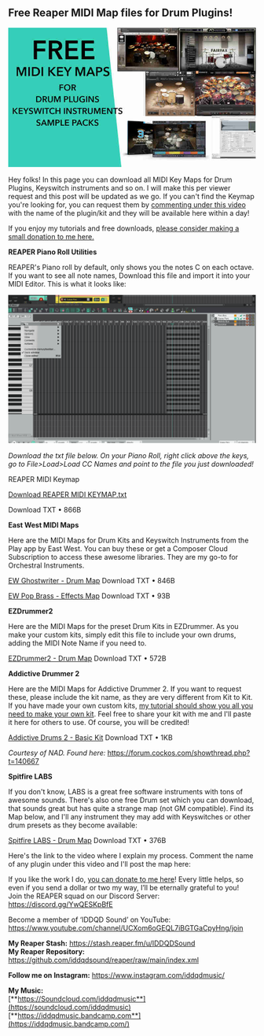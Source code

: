 ## Free Reaper MIDI Map files for Drum Plugins!

![](/blog/rfrt/3/37.jpg)

Hey folks! In this page you can download all MIDI Key Maps for Drum Plugins, Keyswitch instruments and so on. I will make this per viewer request and this post will be updated as we go. If you can't find the Keymap you're looking for, you can request them by [commenting under this video](https://youtu.be/iYE2V1j_8is) with the name of the plugin/kit and they will be available here within a day!

If you enjoy my tutorials and free downloads, [please consider making a small donation to me here.](https://www.buymeacoffee.com/iddqdsound)

**REAPER Piano Roll Utilities**

REAPER's Piano roll by default, only shows you the notes C on each octave. If you want to see all note names, Download this file and import it into your MIDI Editor. This is what it looks like:

![](/blog/rfrt/3/38.gif)

_Download the txt file below. On your Piano Roll, right click above the keys, go to File>Load>Load CC Names and point to the file you just downloaded!_

REAPER MIDI Keymap

[Download REAPER MIDI KEYMAP.txt](/blog/rfrt/3/REAPER-MIDI-Keymap.txt)

Download TXT • 866B

**East West MIDI Maps**

Here are the MIDI Maps for Drum Kits and Keyswitch Instruments from the Play app by East West. You can buy these or get a Composer Cloud Subscription to access these awesome libraries. They are my go-to for Orchestral Instruments.

[EW Ghostwriter - Drum Map](/blog/rfrt/3/EW-Ghostwriter-Drum-Map.txt)
Download TXT • 846B

[EW Pop Brass - Effects Map](/blog/rfrt/3/EW-Pop-Brass-Effects-Map.txt)
Download TXT • 93B

**EZDrummer2**

Here are the MIDI Maps for the preset Drum Kits in EZDrummer. As you make your custom kits, simply edit this file to include your own drums, adding the MIDI Note Name if you need to.

[EZDrummer2 - Drum Map](/blog/rfrt/3/EZDrummer2-Drum-Map.txt)
Download TXT • 572B

**Addictive Drummer 2**

Here are the MIDI Maps for Addictive Drummer 2. If you want to request these, please include the kit name, as they are very different from Kit to Kit. If you have made your own custom kits, [my tutorial should show you all you need to make your own kit](https://youtu.be/iYE2V1j_8is). Feel free to share your kit with me and I'll paste it here for others to use. Of course, you will be credited!

[Addictive Drums 2 - Basic Kit](/blog/rfrt/3/Addictive-Drums-2-Basic-Kit.txt)
Download TXT • 1KB

_Courtesy of NAD. Found here:_ https://forum.cockos.com/showthread.php?t=140667

**Spitfire LABS**

If you don't know, LABS is a great free software instruments with tons of awesome sounds. There's also one free Drum set which you can download, that sounds great but has quite a strange map (not GM compatible). Find its Map below, and I'll any instrument they may add with Keyswitches or other drum presets as they become available:

[Spitfire LABS - Drum Map](/blog/rfrt/3/Spitfire-LABS-Drum-Map.txt)
Download TXT • 376B

Here's the link to the video where I explain my process. Comment the name of any plugin under this video and I'll post the map here:

<youtube id="iYE2V1j\_8is"></youtube>

If you like the work I do, [you can donate to me here](http://www.buymeacoffee.com/iddqdsound)! Every little helps, so even if you send a dollar or two my way, I’ll be eternally grateful to you!  
 Join the REAPER squad on our Discord Server:  
<https://discord.gg/YwQESKpBfE>

Become a member of ‘IDDQD Sound’ on YouTube: <https://www.youtube.com/channel/UCXom6oGEQL7iBGTGaCpyHng/join>

**My Reaper Stash:** <https://stash.reaper.fm/u/IDDQDSound>  
**My Reaper Repository:** <https://github.com/iddqdsound/reaper/raw/main/index.xml>

**Follow me on Instagram:** <https://www.instagram.com/iddqdmusic/>

**My Music:**  
[**https://Soundcloud.com/iddqdmusic**](https://soundcloud.com/iddqdmusic)  
[**https://iddqdmusic.bandcamp.com**](https://iddqdmusic.bandcamp.com/)  


